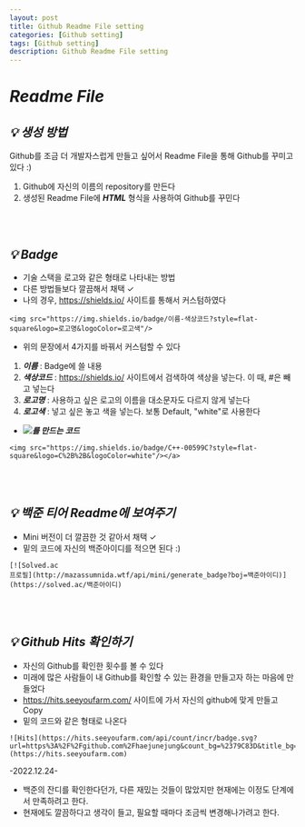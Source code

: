 ```yaml
---
layout: post
title: Github Readme File setting
categories: [Github setting]
tags: [Github setting]
description: Github Readme File setting
---
```


# **_Readme File_**

## **_💡 생성 방법_**

Github를 조금 더 개발자스럽게 만들고 싶어서 Readme File을 통해 Github를 꾸미고 있다 :)

1. Github에 자신의 이름의 repository를 만든다
2. 생성된 Readme File에 **_HTML_** 형식을 사용하여 Github를 꾸민다

<br><br/>

## **_💡 Badge_**

- 기술 스택을 로고와 같은 형태로 나타내는 방법
- 다른 방법들보다 깔끔해서 채택 ✓
- 나의 경우, https://shields.io/ 사이트를 통해서 커스텀하였다

```
<img src="https://img.shields.io/badge/이름-색상코드?style=flat-square&logo=로고명&logoColor=로고색"/>
```

- 위의 문장에서 4가지를 바꿔서 커스텀할 수 있다

1. **_이름_** : Badge에 쓸 내용
2. **_색상코드_** : https://shields.io/ 사이트에서 검색하여 색상을 넣는다. 이 때, #은 빼고 넣는다
3. **_로고명_** : 사용하고 싶은 로고의 이름을 대소문자도 다르지 않게 넣는다
4. **_로고색_** : 넣고 싶은 놓고 색을 넣는다. 보통 Default, "white"로 사용한다

- <img src="https://img.shields.io/badge/C++-00599C?style=flat-square&logo=C%2B%2B&logoColor=white"/>**_를 만드는 코드_**

```
<img src="https://img.shields.io/badge/C++-00599C?style=flat-square&logo=C%2B%2B&logoColor=white"/></a>
```

<br><br/>

## **_💡 백준 티어 Readme에 보여주기_**

- Mini 버전이 더 깔끔한 것 같아서 채택 ✓
- 밑의 코드에 자신의 백준아이디를 적으면 된다 :)

```
[![Solved.ac
프로필](http://mazassumnida.wtf/api/mini/generate_badge?boj=백준아이디)](https://solved.ac/백준아이디)
```

<br><br/>

## **_💡 Github Hits 확인하기_**

- 자신의 Github를 확인한 횟수를 볼 수 있다
- 미래에 많은 사람들이 내 Github를 확인할 수 있는 환경을 만들고자 하는 마음에 만들었다
- https://hits.seeyoufarm.com/ 사이트에 가서 자신의 github에 맞게 만들고 Copy
- 밑의 코드와 같은 형태로 나온다

```
![Hits](https://hits.seeyoufarm.com/api/count/incr/badge.svg?url=https%3A%2F%2Fgithub.com%2Fhaejunejung&count_bg=%2379C83D&title_bg=%23555555&icon=android.svg&icon_color=%23E7E7E7&title=hits&edge_flat=true)](https://hits.seeyoufarm.com)
```

-2022.12.24-

- 백준의 잔디를 확인한다던가, 다른 재밌는 것들이 많았지만 현재에는 이정도 단계에서 만족하려고 한다.
- 현재에도 깔끔하다고 생각이 들고, 필요할 때마다 조금씩 변경해나가려고 한다.
